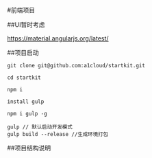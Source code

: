 #前端项目

##UI暂时考虑

https://material.angularjs.org/latest/

##项目启动

```
git clone git@github.com:a1cloud/startkit.git 

cd startkit

npm i

install gulp

npm i gulp -g

gulp // 默认启动开发模式
gulp build --release //生成环境打包
```

##项目结构说明

```

```


